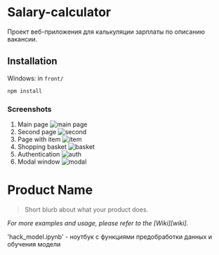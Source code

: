 # Salary-calculator
Проект веб-приложения для калькуляции зарплаты по описанию вакансии.

## Installation
Windows: 
in `front/`
```sh
npm install
```
### Screenshots
1. Main page
![main page](https://github.com/AlexandrNemashkalo/Salary-calculator/blob/master/screenshots/FUXgFEWpGw8.jpg)
2. Second page
![second](https://github.com/AlexandrNemashkalo/course-work-shop/blob/master/Images/second.png)
3. Page with item
![item](https://github.com/AlexandrNemashkalo/course-work-shop/blob/master/Images/item.png)
4. Shopping basket
![basket](https://github.com/AlexandrNemashkalo/course-work-shop/blob/master/Images/trash.png)
5. Authentication
![auth](https://github.com/AlexandrNemashkalo/course-work-shop/blob/master/Images/login.png)
5. Modal window
![modal](https://github.com/AlexandrNemashkalo/course-work-shop/blob/master/Images/model-window.png)


# Product Name
> Short blurb about what your product does.

_For more examples and usage, please refer to the [Wiki][wiki]._




'hack_model.ipynb' - ноутбук с функциями предобработки данных и обучения модели
